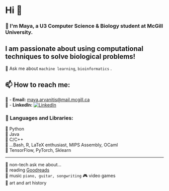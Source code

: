 # Hi 👋

### 🌱 I'm Maya, a U3 Computer Science & Biology student at McGill University.     

I am passionate about using computational techniques to solve biological problems!
--------------------------------------------------------------------
💬 Ask me about ```machine learning```, ```bioinformatics``` .  
  
## 📫 How to reach me:  
📧 - **Email:** [maya.arvanitis@mail.mcgill.ca](mailto:maya.arvanitis@mail.mcgill.ca)   
📧 - **LinkedIn:** [![LinkedIn](https://img.shields.io/badge/LinkedIn-Connect-blue)](www.linkedin.com/in/maya-arvanitis-771853170)
  
### 🌟 Languages and Libraries:  
💾 Python  
💾 Java  
💾 C/C++  
💾 ...Bash, R, LaTeX enthusiast, MIPS Assembly, OCaml  
💽 TensorFlow, PyTorch, Sklearn  

--------------------------------------------------------------------
🌻 non-tech ask me about...  
📖 reading [Goodreads](https://www.goodreads.com/user/show/175332198-maya)  
🎹 music ```piano, guitar, songwriting``` 
🎮 video games   
🎨 art and art history

